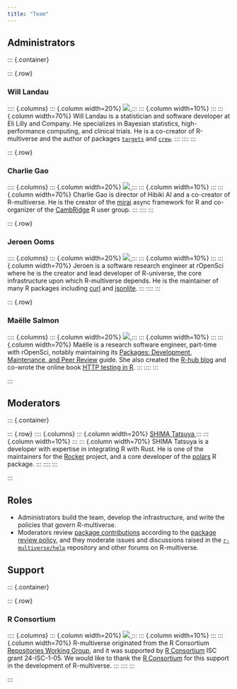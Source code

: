 ```yaml
---
title: "Team"
---
```


## Administrators

::: {.container}

::: {.row}
### Will Landau
:::: {.columns}
::: {.column width=20%}
<a href="https://github.com/wlandau" target="_blank">
  <img src="https://github.com/wlandau.png" class="img-fluid rounded-circle">
</a>
:::
::: {.column width=10%}
:::
::: {.column width=70%}
Will Landau is a statistician and software developer at Eli Lilly and Company.
He specializes in Bayesian statistics, high-performance computing, and clinical trials.
He is a co-creator of R-multiverse and the author of packages [`targets`](https://docs.ropensci.org/targets) and [`crew`](https://wlandau.github.io/crew).
:::
::::
:::

::: {.row}
### Charlie Gao
:::: {.columns}
::: {.column width=20%}
<a href="https://github.com/shikokuchuo" target="_blank">
  <img src="https://github.com/shikokuchuo.png" class="img-fluid rounded-circle">
</a>
:::
::: {.column width=10%}
:::
::: {.column width=70%}
Charlie Gao is director of Hibiki AI and a co-creator of R-multiverse.
He is the creator of the [mirai](https://github.com/shikokuchuo/mirai) async framework for R and co-organizer of the [CambRidge](https://www.meetup.com/cambridge-r-user-group/) R user group.
:::
::::
:::

::: {.row}
### Jeroen Ooms
:::: {.columns}
::: {.column width=20%}
<a href="https://github.com/jeroen" target="_blank">
  <img src="https://github.com/jeroen.png" class="img-fluid rounded-circle">
</a>
:::
::: {.column width=10%}
:::
::: {.column width=70%}
Jeroen is a software research engineer at rOpenSci where he is the creator and lead developer of R-universe, the core infrastructure upon which R-multiverse depends.
He is the maintainer of many R packages including [curl](https://github.com/jeroen/curl) and [jsonlite](https://github.com/jeroen/jsonlite).
:::
::::
:::

::: {.row}
### Maëlle Salmon
:::: {.columns}
::: {.column width=20%}
<a href="https://github.com/maelle" target="_blank">
  <img src="https://github.com/maelle.png" class="img-fluid rounded-circle">
</a>
:::
::: {.column width=10%}
:::
::: {.column width=70%}
Maëlle is a research software engineer, part-time with rOpenSci, notably maintaining its [Packages: Development, Maintenance, and Peer Review](https://devguide.ropensci.org/) guide.
She also created the [R-hub blog](https://blog.r-hub.io/) and co-wrote the online book [HTTP testing in R](https://books.ropensci.org/http-testing/).
:::
::::
:::

:::

## Moderators

::: {.container}

::: {.row}
:::: {.columns}
::: {.column width=20%}
<a href="https://github.com/eitsupi" target="_blank">
  SHIMA Tatsuya
</a>
:::
::: {.column width=10%}
:::
::: {.column width=70%}
SHIMA Tatsuya is a developer with expertise in integrating R with Rust.
He is one of the maintainers for the [Rocker](https://rocker-project.org/) project, and a core developer of the [polars](https://github.com/pola-rs/r-polars) R package.
:::
::::
:::

:::

## Roles

* Administrators build the team, develop the infrastructure, and write the policies that govern R-multiverse.
* Moderators review [package contributions](contributors.md) according to the [package review policy](review.md),
and they moderate issues and discussions raised in the [`r-multiverse/help`](https://github.com/r-multiverse/help) repository
and other forums on R-multiverse.

## Support

::: {.container}

::: {.row}
### R Consortium
:::: {.columns}
::: {.column width=20%}
<a href="https://www.r-consortium.org" target="_blank">
  <img src="https://github.com/rconsortium.png" class="img-fluid rounded-circle">
</a>
:::
::: {.column width=10%}
:::
::: {.column width=70%}
R-multiverse originated from the R Consortium [Repositories Working Group](https://github.com/RConsortium/r-repositories-wg),
and it was supported by [R Consortium](https://r-consortium.org) ISC grant 24-ISC-1-05.
We would like to thank the [R Consortium](https://www.r-consortium.org) for this support in the development of R-multiverse. 
:::
::::
:::

:::
